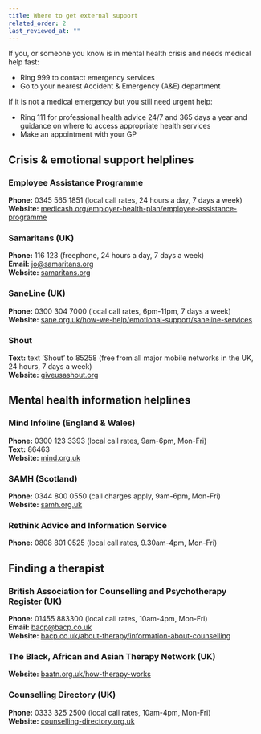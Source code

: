 ```yaml
---
title: Where to get external support
related_order: 2
last_reviewed_at: ""
---
```

If you, or someone you know is in mental health crisis and needs medical help fast:

* Ring 999 to contact emergency services
* Go to your nearest Accident & Emergency (A&E) department

If it is not a medical emergency but you still need urgent help:

* Ring 111 for professional health advice 24/7 and 365 days a year and guidance on where to access appropriate health services
* Make an appointment with your GP

## Crisis & emotional support helplines

### Employee Assistance Programme

**Phone:** 0345 565 1851 (local call rates, 24 hours a day, 7 days a week)<br>**Website:** [medicash.org/employer-health-plan/employee-assistance-programme](https://www.medicash.org/employer-health-plan/employee-assistance-programme)

### Samaritans (UK)

**Phone:** 116 123 (freephone, 24 hours a day, 7 days a week)<br>**Email:** [jo@samaritans.org](mailto:jo@samaritans.org)<br>**Website:** [samaritans.org](https://www.samaritans.org)

### SaneLine (UK)

**Phone:** 0300 304 7000 (local call rates, 6pm-11pm, 7 days a week)<br>**Website:** [sane.org.uk/how-we-help/emotional-support/saneline-services](https://www.sane.org.uk/how-we-help/emotional-support/saneline-services)

### Shout

**Text:** text ‘Shout’ to 85258 (free from all major mobile networks in the UK, 24 hours, 7 days a week)<br>**Website:** [giveusashout.org](https://giveusashout.org)

## Mental health information helplines

### Mind Infoline (England & Wales)

**Phone:** 0300 123 3393 (local call rates, 9am-6pm, Mon-Fri)<br>**Text:** 86463<br>**Website:** [mind.org.uk](https://www.mind.org.uk)

### SAMH (Scotland)

**Phone:** 0344 800 0550 (call charges apply, 9am-6pm, Mon-Fri)<br>**Website:** [samh.org.uk](https://www.samh.org.uk)

### Rethink Advice and Information Service

**Phone:** 0808 801 0525 (local call rates, 9.30am-4pm, Mon-Fri)

## Finding a therapist

### British Association for Counselling and Psychotherapy Register (UK)

**Phone:** 01455 883300 (local call rates, 10am-4pm, Mon-Fri)<br>**Email:** [bacp@bacp.co.uk](mailto:bacp@bacp.co.uk)<br>**Website:** [bacp.co.uk/about-therapy/information-about-counselling](https://www.bacp.co.uk/about-therapy/information-about-counselling)

### The Black, African and Asian Therapy Network (UK)

**Website:** [baatn.org.uk/how-therapy-works](https://www.baatn.org.uk/how-therapy-works)

### Counselling Directory (UK)

**Phone:** 0333 325 2500 (local call rates, 10am-4pm, Mon-Fri)<br>**Website:** [counselling-directory.org.uk](https://www.counselling-directory.org.uk)
